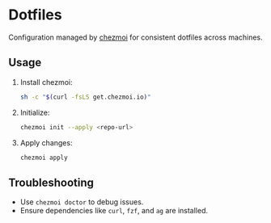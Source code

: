 # Dotfiles

Configuration managed by [chezmoi](https://www.chezmoi.io/) for consistent dotfiles across machines.

## Usage

1. Install chezmoi:
   ```sh
   sh -c "$(curl -fsLS get.chezmoi.io)"
   ```
2. Initialize:
   ```sh
   chezmoi init --apply <repo-url>
   ```
3. Apply changes:
   ```sh
   chezmoi apply
   ```

## Troubleshooting

- Use `chezmoi doctor` to debug issues.
- Ensure dependencies like `curl`, `fzf`, and `ag` are installed.
